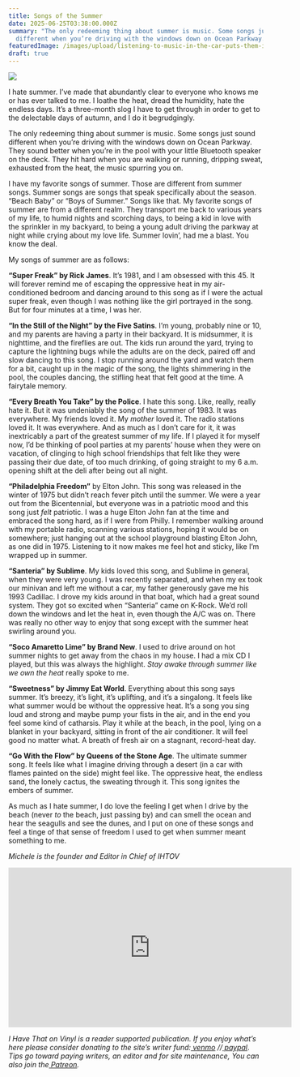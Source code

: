 ```yaml
---
title: Songs of the Summer
date: 2025-06-25T03:38:00.000Z
summary: "The only redeeming thing about summer is music. Some songs just sound
  different when you’re driving with the windows down on Ocean Parkway. "
featuredImage: /images/upload/listening-to-music-in-the-car-puts-them-in-a-better-mood-79961b58-44cf-4035-941b-00788a403749.webp
draft: true
---
```

![](/images/upload/listening-to-music-in-the-car-puts-them-in-a-better-mood-79961b58-44cf-4035-941b-00788a403749.webp)

I hate summer. I’ve made that abundantly clear to everyone who knows me or has ever talked to me. I loathe the heat, dread the humidity, hate the endless days. It’s a three-month slog I have to get through in order to get to the delectable days of autumn, and I do it begrudgingly. 

The only redeeming thing about summer is music. Some songs just sound different when you’re driving with the windows down on Ocean Parkway. They sound better when you’re in the pool with your little Bluetooth speaker on the deck. They hit hard when you are walking or running, dripping sweat, exhausted from the heat, the music spurring you on.

I have my favorite songs of summer. Those are different from summer songs. Summer songs are songs that speak specifically about the season. “Beach Baby” or “Boys of Summer.” Songs like that. My favorite songs of summer are from a different realm. They transport me back to various years of my life, to humid nights and scorching days, to being a kid in love with the sprinkler in my backyard, to being a young adult driving the parkway at night while crying about my love life. Summer lovin’, had me a blast. You know the deal.

My songs of summer are as follows:

**“Super Freak” by Rick James**. It’s 1981, and I am obsessed with this 45. It will forever remind me of escaping the oppressive heat in my air-conditioned bedroom and dancing around to this song as if I were the actual super freak, even though I was nothing like the girl portrayed in the song. But for four minutes at a time, I was her. 

**“In the Still of the Night” by the Five Satins**. I’m young, probably nine or 10, and my parents are having a party in their backyard. It is midsummer, it is nighttime, and the fireflies are out. The kids run around the yard, trying to capture the lightning bugs while the adults are on the deck, paired off and slow dancing to this song. I stop running around the yard and watch them for a bit, caught up in the magic of the song, the lights shimmering in the pool, the couples dancing, the stifling heat that felt good at the time. A fairytale memory.

**“Every Breath You Take” by the Police**. I hate this song. Like, really, really hate it. But it was undeniably the song of the summer of 1983. It was everywhere. My friends loved it. My *mother* loved it. The radio stations loved it. It was everywhere. And as much as I don’t care for it, it was inextricably a part of the greatest summer of my life. If I played it for myself now, I’d be thinking of pool parties at my parents’ house when they were on vacation, of clinging to high school friendships that felt like they were passing their due date, of too much drinking, of going straight to my 6 a.m. opening shift at the deli after being out all night. 

**“Philadelphia Freedom”** by Elton John. This song was released in the winter of 1975 but didn’t reach fever pitch until the summer. We were a year out from the Bicentennial, but everyone was in a patriotic mood and this song just *felt* patriotic. I was a huge Elton John fan at the time and embraced the song hard, as if I were from Philly. I remember walking around with my portable radio, scanning various stations, hoping it would be on somewhere; just hanging out at the school playground blasting Elton John, as one did in 1975. Listening to it now makes me feel hot and sticky, like I’m wrapped up in summer.

**“Santeria” by Sublime**. My kids loved this song, and Sublime in general, when they were very young. I was recently separated, and when my ex took our minivan and left me without a car, my father generously gave me his 1993 Cadillac. I drove my kids around in that boat, which had a great sound system. They got so excited when “Santeria” came on K-Rock. We’d roll down the windows and let the heat in, even though the A/C was on. There was really no other way to enjoy that song except with the summer heat swirling around you.  

**“Soco Amaretto Lime” by Brand New**. I used to drive around on hot summer nights to get away from the chaos in my house. I had a mix CD I played, but this was always the highlight. *Stay awake through summer like we own the heat* really spoke to me. 

**“Sweetness” by Jimmy Eat World**. Everything about this song says summer. It’s breezy, it’s light, it’s uplifting, and it’s a singalong. It feels like what summer would be without the oppressive heat. It’s a song you sing loud and strong and maybe pump your fists in the air, and in the end you feel some kind of catharsis. Play it while at the beach, in the pool, lying on a blanket in your backyard, sitting in front of the air conditioner. It will feel good no matter what. A breath of fresh air on a stagnant, record-heat day. 

**“Go With the Flow” by Queens of the Stone Age**. The ultimate summer song. It feels like what I imagine driving through a desert (in a car with flames painted on the side) might feel like. The oppressive heat, the endless sand, the lonely cactus, the sweating through it. This song ignites the embers of summer. 

As much as I hate summer, I do love the feeling I get when I drive by the beach (never *to* the beach, just passing by) and can smell the ocean and hear the seagulls and see the dunes, and I put on one of these songs and feel a tinge of that sense of freedom I used to get when summer meant something to me. 

*Michele is the founder and Editor in Chief of IHTOV*

<iframe width="560" height="315" src="https://www.youtube.com/embed/DcHKOC64KnE?si=sau_n4DxBvhlUIB7" title="YouTube video player" frameborder="0" allow="accelerometer; autoplay; clipboard-write; encrypted-media; gyroscope; picture-in-picture; web-share" referrerpolicy="strict-origin-when-cross-origin" allowfullscreen></iframe>

*I Have That on Vinyl is a reader supported publication. If you enjoy what’s here please consider donating to the site’s writer fund:[ venmo](https://account.venmo.com/u/Michele-Catalano2659) //[ paypal](https://www.paypal.com/paypalme/goingitaloneny?country.x=US&locale.x=en_US)*. *Tips go toward paying writers, an editor and for site maintenance, You can also join the[ Patreon](https://www.patreon.com/c/IHaveThatonVinyl).*
